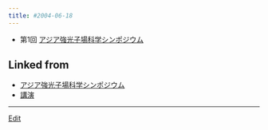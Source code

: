 ```yaml
---
title: #2004-06-18
---
```

* 第1回 [アジア強光子場科学シンポジウム](/アジア強光子場科学シンポジウム)






## Linked from

* [アジア強光子場科学シンポジウム](/アジア強光子場科学シンポジウム)
* [講演](/講演)


----

[Edit](https://github.com/vitroid/vitroid.github.io/edit/master/MD/2004-06-18.md)

